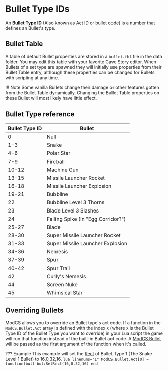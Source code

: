 # Bullet Type IDs

An **Bullet Type ID** (Also known as Act ID or bullet code) is a number that defines an Bullet's type.

## Bullet Table

A table of default Bullet properties are stored in a `bullet.tbl` file in the data folder. You may edit this table with your favorite Cave Story editor. When Bullets of a set type are spawned they will initially use properties from their Bullet Table entry, although these properties can be changed for Bullets with scripting at any time.

!!! Note
	Some vanilla Bullets change their damage or other features gotten from the Bullet Table dynamically. Changing the Bullet Table properties on these Bullet will most likely have little effect. 

## Bullet Type reference

| Bullet Type ID | Bullet                             |
| -------------- | ---------------------------------- |
| 0              | Null                               |
| 1-3            | Snake                              |
| 4-6            | Polar Star                         |
| 7-9            | Fireball                           |
| 10-12          | Machine Gun                        |
| 13-15          | Missile Launcher Rocket            |
| 16-18          | Missile Launcher Explosion         |
| 19-21          | Bubbline                           |
| 22             | Bubbline Level 3 Thorns            |
| 23             | Blade Level 3 Slashes              |
| 24             | Falling Spike (In "Egg Corridor?") |
| 25-27          | Blade                              |
| 28-30          | Super Missile Launcher Rocket      |
| 31-33          | Super Missile Launcher Explosion   |
| 34-36          | Nemesis                            |
| 37-39          | Spur                               |
| 40-42          | Spur Trail                         |
| 42             | Curly's Nemesis                    |
| 44             | Screen Nuke                        |
| 45             | Whimsical Star                     |


## Overriding Bullets

ModCS allows you to override an Bullet type's act code. If a function in the `ModCS.Bullet.Act` array is defined with the index `X` (where `X` is the Bullet Type ID of the Bullet Type you want to override) in your Lua script the game will run that function instead of the built-in Bullet act code. A [ModCS.Bullet](/api/objects/bullet/) will be passed as the first argument of the function when it's called.

??? Example
	This example will set the [Rect](/api/drawing/rect/) of Bullet Type 1 (The Snake Level 1 Bullet) to 16,0,32,16.
	```lua linenums="1"
	ModCS.Bullet.Act[0] = function(bul)
		bul:SetRect(16,0,32,16)
	end
	```